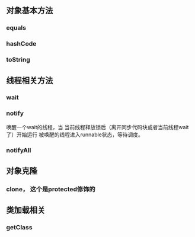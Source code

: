 ## 对象基本方法
### equals
### hashCode
### toString
## 线程相关方法
### wait
### notify
唤醒一个wait的线程，当 当前线程释放锁后（离开同步代码块或者当前线程wait了）开始运行
被唤醒的线程进入runnable状态，等待调度。

### notifyAll

## 对象克隆

### clone， 这个是protected修饰的
## 类加载相关

### getClass

